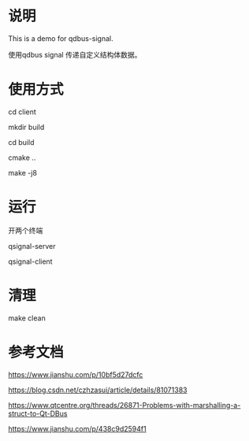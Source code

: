 # 说明

This is a demo for qdbus-signal.

使用qdbus signal 传递自定义结构体数据。

# 使用方式

cd client

mkdir build

cd build

cmake ..

make -j8

# 运行

开两个终端

qsignal-server

qsignal-client

# 清理

make clean

# 参考文档

https://www.jianshu.com/p/10bf5d27dcfc

https://blog.csdn.net/czhzasui/article/details/81071383

https://www.qtcentre.org/threads/26871-Problems-with-marshalling-a-struct-to-Qt-DBus

https://www.jianshu.com/p/438c9d2594f1

